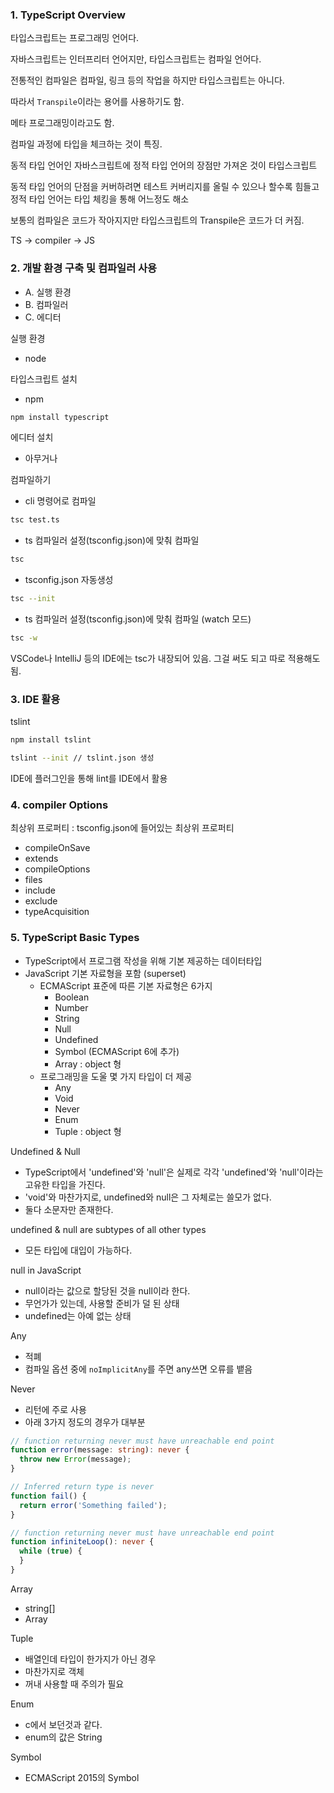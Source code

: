 ### 1. TypeScript Overview

타입스크립트는 프로그래밍 언어다.

자바스크립트는 인터프리터 언어지만, 타입스크립트는 컴파일 언어다.

전통적인 컴파일은 컴파일, 링크 등의 작업을 하지만 타입스크립트는 아니다.

따라서 `Transpile`이라는 용어를 사용하기도 함.

메타 프로그래밍이라고도 함.

컴파일 과정에 타입을 체크하는 것이 특징.

동적 타입 언어인 자바스크립트에 정적 타입 언어의 장점만 가져온 것이 타입스크립트

동적 타입 언어의 단점을 커버하려면 테스트 커버리지를 올릴 수 있으나 할수록 힘들고 정적 타입 언어는 타입 체킹을 통해 어느정도 해소

보통의 컴파일은 코드가 작아지지만 타입스크립트의 Transpile은 코드가 더 커짐.

TS -> compiler -> JS

### 2. 개발 환경 구축 및 컴파일러 사용

- A. 실행 환경
- B. 컴파일러
- C. 에디터

실행 환경
- node

타입스크립트 설치
- npm
```sh
npm install typescript
```

에디터 설치
- 아무거나

컴파일하기
- cli 명령어로 컴파일
```sh
tsc test.ts
```
- ts 컴파일러 설정(tsconfig.json)에 맞춰 컴파일
```sh
tsc
```
- tsconfig.json 자동생성
```sh
tsc --init
```
- ts 컴파일러 설정(tsconfig.json)에 맞춰 컴파일 (watch 모드)
```sh
tsc -w
```

VSCode나 IntelliJ 등의 IDE에는 tsc가 내장되어 있음. 그걸 써도 되고 따로 적용해도 됨.

### 3. IDE 활용

tslint
```sh
npm install tslint

tslint --init // tslint.json 생성
```

IDE에 플러그인을 통해 lint를 IDE에서 활용

### 4. compiler Options

최상위 프로퍼티 : tsconfig.json에 들어있는 최상위 프로퍼티
- compileOnSave
- extends
- compileOptions
- files
- include
- exclude
- typeAcquisition

### 5. TypeScript Basic Types
- TypeScript에서 프로그램 작성을 위해 기본 제공하는 데이터타입
- JavaScript 기본 자료형을 포함 (superset)
  - ECMAScript 표준에 따른 기본 자료형은 6가지
    - Boolean
    - Number
    - String
    - Null
    - Undefined
    - Symbol (ECMAScript 6에 추가)
    - Array : object 형
  - 프로그래밍을 도울 몇 가지 타입이 더 제공
    - Any
    - Void
    - Never
    - Enum
    - Tuple : object 형

Undefined & Null
- TypeScript에서 'undefined'와 'null'은 실제로 각각 'undefined'와 'null'이라는 고유한 타입을 가진다.
- 'void'와 마찬가지로, undefined와 null은 그 자체로는 쓸모가 없다.
- 둘다 소문자만 존재한다.

undefined & null are subtypes of all other types
- 모든 타입에 대입이 가능하다.

null in JavaScript
- null이라는 값으로 할당된 것을 null이라 한다.
- 무언가가 있는데, 사용할 준비가 덜 된 상태
- undefined는 아예 없는 상태

Any
- 적폐
- 컴파일 옵션 중에 `noImplicitAny`를 주면 any쓰면 오류를 뱉음

Never
- 리턴에 주로 사용
- 아래 3가지 정도의 경우가 대부분
```ts
// function returning never must have unreachable end point
function error(message: string): never {
  throw new Error(message);
}

// Inferred return type is never
function fail() {
  return error('Something failed');
}

// function returning never must have unreachable end point
function infiniteLoop(): never {
  while (true) {
  }
}
```

Array
- string[]
- Array<string>

Tuple
- 배열인데 타입이 한가지가 아닌 경우
- 마찬가지로 객체
- 꺼내 사용할 때 주의가 필요

Enum
- c에서 보던것과 같다.
- enum의 값은 String

Symbol
- ECMAScript 2015의 Symbol
